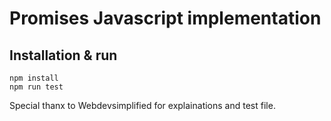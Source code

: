 
# Promises Javascript implementation

## Installation & run

    npm install
    npm run test

Special thanx to Webdevsimplified for explainations and test file.
